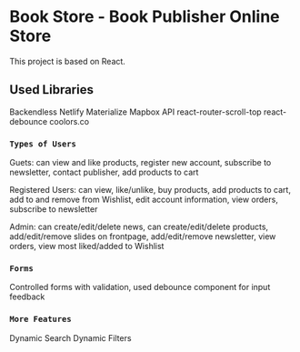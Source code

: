 # Book Store - Book Publisher Online Store

This project is based on React.

## Used Libraries

Backendless
Netlify
Materialize
Mapbox API
react-router-scroll-top
react-debounce
coolors.co

### `Types of Users`

Guets: 
can view and like products,
register new account,
subscribe to newsletter,
contact publisher,
add products to cart

Registered Users:
can view, like/unlike, buy products,
add products to cart,
add to and remove from Wishlist,
edit account information,
view orders,
subscribe to newsletter

Admin:
can create/edit/delete news,
can create/edit/delete products,
add/edit/remove slides on frontpage,
add/edit/remove newsletter,
view orders,
view most liked/added to Wishlist

### `Forms`

Controlled forms with validation,
used debounce component for input feedback

### `More Features`

Dynamic Search
Dynamic Filters